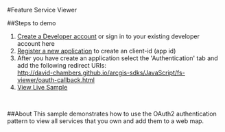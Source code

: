 #Feature Service Viewer

##Steps to demo
1. <a href="https://developers.arcgis.com/sign-in/">Create a Developer account</a> or sign in to your existing developer account here
2. <a href="https://developers.arcgis.com/authentication/accessing-arcgis-online-services/#registering-your-application">Register a new application</a> to create an client-id (app id)
3. After you have create an application select the 'Authentication' tab and add the following redirect URIs:
<br>http://david-chambers.github.io/arcgis-sdks/JavaScript/fs-viewer/oauth-callback.html<br>
4. <a href="http://david-chambers.github.io/arcgis-sdks/JavaScript/fs-viewer/#?">View Live Sample</a>
<br>

##About
This sample demonstrates how to use the OAuth2 authentication pattern to view all services that you own and add them to a web map.
